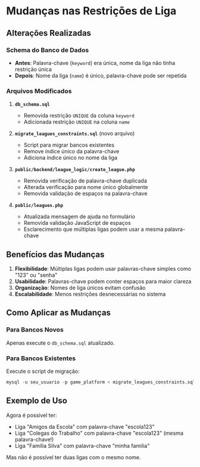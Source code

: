 # Mudanças nas Restrições de Liga

## Alterações Realizadas

### Schema do Banco de Dados
- **Antes**: Palavra-chave (`keyword`) era única, nome da liga não tinha restrição única
- **Depois**: Nome da liga (`name`) é único, palavra-chave pode ser repetida

### Arquivos Modificados

1. **`db_schema.sql`**
   - Removida restrição `UNIQUE` da coluna `keyword`
   - Adicionada restrição `UNIQUE` na coluna `name`

2. **`migrate_leagues_constraints.sql`** (novo arquivo)
   - Script para migrar bancos existentes
   - Remove índice único da palavra-chave
   - Adiciona índice único no nome da liga

3. **`public/backend/league_logic/create_league.php`**
   - Removida verificação de palavra-chave duplicada
   - Alterada verificação para nome único globalmente
   - Removida validação de espaços na palavra-chave

4. **`public/leagues.php`**
   - Atualizada mensagem de ajuda no formulário
   - Removida validação JavaScript de espaços
   - Esclarecimento que múltiplas ligas podem usar a mesma palavra-chave

## Benefícios das Mudanças

1. **Flexibilidade**: Múltiplas ligas podem usar palavras-chave simples como "123" ou "senha"
2. **Usabilidade**: Palavras-chave podem conter espaços para maior clareza
3. **Organização**: Nomes de liga únicos evitam confusão
4. **Escalabilidade**: Menos restrições desnecessárias no sistema

## Como Aplicar as Mudanças

### Para Bancos Novos
Apenas execute o `db_schema.sql` atualizado.

### Para Bancos Existentes
Execute o script de migração:
```sql
mysql -u seu_usuario -p game_platform < migrate_leagues_constraints.sql
```

## Exemplo de Uso

Agora é possível ter:
- Liga "Amigos da Escola" com palavra-chave "escola123"
- Liga "Colegas do Trabalho" com palavra-chave "escola123" (mesma palavra-chave!)
- Liga "Família Silva" com palavra-chave "minha familia"

Mas não é possível ter duas ligas com o mesmo nome.

